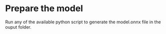# Prepare the model

Run any of the available python script to generate the model.onnx file in the ouput folder.